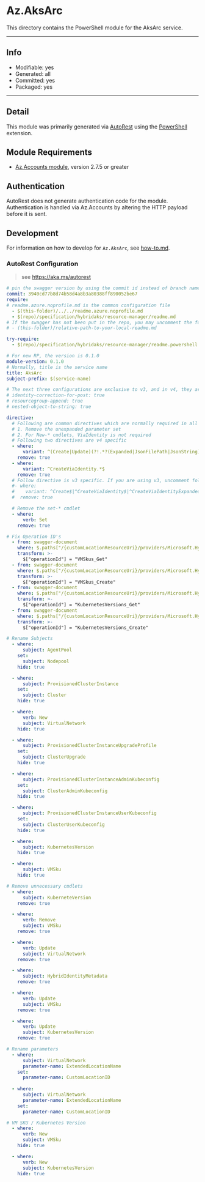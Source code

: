 <!-- region Generated -->
# Az.AksArc
This directory contains the PowerShell module for the AksArc service.

---
## Info
- Modifiable: yes
- Generated: all
- Committed: yes
- Packaged: yes

---
## Detail
This module was primarily generated via [AutoRest](https://github.com/Azure/autorest) using the [PowerShell](https://github.com/Azure/autorest.powershell) extension.

## Module Requirements
- [Az.Accounts module](https://www.powershellgallery.com/packages/Az.Accounts/), version 2.7.5 or greater

## Authentication
AutoRest does not generate authentication code for the module. Authentication is handled via Az.Accounts by altering the HTTP payload before it is sent.

## Development
For information on how to develop for `Az.AksArc`, see [how-to.md](how-to.md).
<!-- endregion -->

### AutoRest Configuration
> see https://aka.ms/autorest

```yaml
# pin the swagger version by using the commit id instead of branch name
commit: 3940cd77b8d74b58d4a8b3a80388ff890052be67
require:
# readme.azure.noprofile.md is the common configuration file
  - $(this-folder)/../../readme.azure.noprofile.md
  - $(repo)/specification/hybridaks/resource-manager/readme.md
# If the swagger has not been put in the repo, you may uncomment the following line and refer to it locally
# - (this-folder)/relative-path-to-your-local-readme.md

try-require: 
  - $(repo)/specification/hybridaks/resource-manager/readme.powershell.md

# For new RP, the version is 0.1.0
module-version: 0.1.0
# Normally, title is the service name
title: AksArc
subject-prefix: $(service-name)

# The next three configurations are exclusive to v3, and in v4, they are activated by default. If you are still using v3, please uncomment them.
# identity-correction-for-post: true
# resourcegroup-append: true
# nested-object-to-string: true

directive:
  # Following are common directives which are normally required in all the RPs
  # 1. Remove the unexpanded parameter set
  # 2. For New-* cmdlets, ViaIdentity is not required
  # Following two directives are v4 specific
  - where:
      variant: ^(Create|Update)(?!.*?(Expanded|JsonFilePath|JsonString))
    remove: true
  - where:
      variant: ^CreateViaIdentity.*$
    remove: true
  # Follow directive is v3 specific. If you are using v3, uncomment following directive and comments out two directives above
  #- where:
  #    variant: ^Create$|^CreateViaIdentity$|^CreateViaIdentityExpanded$|^Update$|^UpdateViaIdentity$
  #  remove: true

  # Remove the set-* cmdlet
  - where:
      verb: Set
    remove: true

# Fix Operation ID's
  - from: swagger-document
    where: $.paths["/{customLocationResourceUri}/providers/Microsoft.HybridContainerService/skus/default"].get
    transform: >-
      $["operationId"] = "VMSkus_Get"
  - from: swagger-document
    where: $.paths["/{customLocationResourceUri}/providers/Microsoft.HybridContainerService/skus/default"].put
    transform: >-
      $["operationId"] = "VMSkus_Create"
  - from: swagger-document
    where: $.paths["/{customLocationResourceUri}/providers/Microsoft.HybridContainerService/kubernetesVersions/default"].get
    transform: >-
      $["operationId"] = "KubernetesVersions_Get"
  - from: swagger-document
    where: $.paths["/{customLocationResourceUri}/providers/Microsoft.HybridContainerService/kubernetesVersions/default"].put
    transform: >-
      $["operationId"] = "KubernetesVersions_Create"

# Rename Subjects
  - where:
      subject: AgentPool
    set:
      subject: Nodepool
    hide: true

  - where:
      subject: ProvisionedClusterInstance
    set:
      subject: Cluster
    hide: true

  - where:
      verb: New
      subject: VirtualNetwork
    hide: true

  - where:
      subject: ProvisionedClusterInstanceUpgradeProfile
    set:
      subject: ClusterUpgrade
    hide: true

  - where:
      subject: ProvisionedClusterInstanceAdminKubeconfig
    set:
      subject: ClusterAdminKubeconfig
    hide: true

  - where:
      subject: ProvisionedClusterInstanceUserKubeconfig
    set:
      subject: ClusterUserKubeconfig
    hide: true

  - where:
      subject: KubernetesVersion
    hide: true

  - where:
      subject: VMSku
    hide: true

# Remove unnecessary cmdlets
  - where:
      subject: KuberneteVersion
    remove: true

  - where:
      verb: Remove
      subject: VMSku
    remove: true

  - where:
      verb: Update
      subject: VirtualNetwork
    remove: true

  - where:
      subject: HybridIdentityMetadata
    remove: true

  - where:
      verb: Update
      subject: VMSku
    remove: true

  - where:
      verb: Update
      subject: KubernetesVersion
    remove: true

# Rename parameters
  - where:
      subject: VirtualNetwork
      parameter-name: ExtendedLocationName
    set: 
      parameter-name: CustomLocationID
  
  - where:
      subject: VirtualNetwork
      parameter-name: ExtendedLocationName
    set: 
      parameter-name: CustomLocationID

# VM SKU / Kubernetes Version
  - where:
      verb: New
      subject: VMSku
    hide: true

  - where:
      verb: New
      subject: KubernetesVersion
    hide: true

